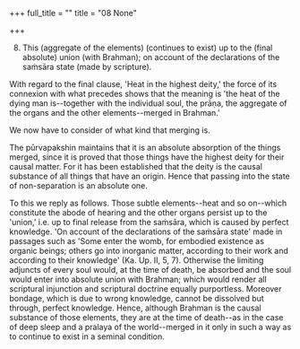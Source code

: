 +++
full_title = ""
title = "08 None"

+++




8. This (aggregate of the elements) (continues to exist) up to the (final absolute) union (with Brahman); on account of the declarations of the saṁsāra state (made by scripture).

With regard to the final clause, 'Heat in the highest deity,' the force of its connexion with what precedes shows that the meaning is 'the heat of the dying man is--together with the individual soul, the prāṇa, the aggregate of the organs and the other elements--merged in Brahman.'

We now have to consider of what kind that merging is.

The pūrvapakshin maintains that it is an absolute absorption of the things merged, since it is proved that those things have the highest deity for their causal matter. For it has been established that the deity is the causal substance of all things that have an origin. Hence that passing into the state of non-separation is an absolute one.

To this we reply as follows. Those subtle elements--heat and so on--which constitute the abode of hearing and the other organs persist up to the 'union,' i.e. up to final release from the saṁsāra, which is caused by perfect knowledge. 'On account of the declarations of the saṁsāra state' made in passages such as 'Some enter the womb, for embodied existence as organic beings; others go into inorganic matter, according to their work and according to their knowledge' (Ka. Up. II, 5, 7). Otherwise the limiting adjuncts of every soul would, at the time of death, be absorbed and the soul would enter into absolute union with Brahman; which would render all scriptural injunction and scriptural doctrine equally purportless. Moreover bondage, which is due to wrong knowledge, cannot be dissolved but through, perfect knowledge. Hence, although Brahman is the causal substance of those elements, they are at the time of death--as in the case of deep sleep and a pralaya of the world--merged in it only in such a way as to continue to exist in a seminal condition.


